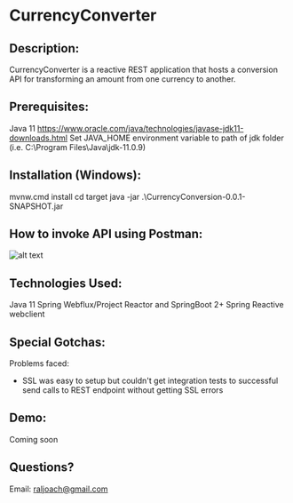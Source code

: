 # CurrencyConverter

Description:
-------------
CurrencyConverter is a reactive REST application that hosts a conversion API for 
transforming an amount from one currency to another.

Prerequisites:
--------------
Java 11 https://www.oracle.com/java/technologies/javase-jdk11-downloads.html
Set JAVA_HOME environment variable to path of jdk folder (i.e. C:\Program Files\Java\jdk-11.0.9)

Installation (Windows):
-----------------------
mvnw.cmd install
cd target
java -jar .\CurrencyConversion-0.0.1-SNAPSHOT.jar

How to invoke API using Postman:
---------------------------------
![alt text](https://github.com/raljoach/CurrencyConverter/blob/master/Postman.png?raw=true)

Technologies Used:
--------------------
Java 11
Spring Webflux/Project Reactor and SpringBoot 2+
Spring Reactive webclient

Special Gotchas:
----------------
Problems faced:
* SSL was easy to setup but couldn't get integration tests to successful send calls to REST endpoint without getting SSL errors

Demo:
-----
Coming soon


Questions?
-----------
Email: raljoach@gmail.com

